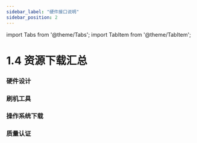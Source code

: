 ```yaml
---
sidebar_label: "硬件接口说明"
sidebar_position: 2
---
```


import Tabs from '@theme/Tabs';
import TabItem from '@theme/TabItem';

# 1.4 资源下载汇总

### 硬件设计

### 刷机工具

### 操作系统下载

### 质量认证